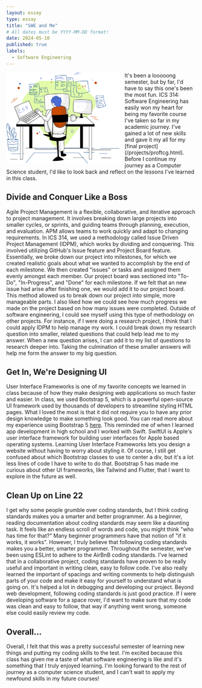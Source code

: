 ```yaml
---
layout: essay
type: essay
title: "SWE and Me"
# All dates must be YYYY-MM-DD format!
date: 2024-05-10
published: true
labels:
  - Software Engineering
---
```

<img width="300px" style="float: left; margin-right: 1em; margin-bottom: 0.5em;" src="../img/swe-reflection/swe-icon.svg" >
It's been a looooong semester, but by far, I'd have to say this one's been the most fun. ICS 314: Software Engineering has easily won my heart for being my favorite course I've taken so far in my academic journey. I've gained a lot of new skills and gave it my all for my [final project](/projects/proftcg.html). Before I continue my journey as a Computer Science student, I'd like to look back and reflect on the lessons I've learned in this class. 

## Divide and Conquer Like a Boss
Agile Project Management is a flexible, collaborative, and iterative approach to project management. It involves breaking down large projects into smaller cycles, or sprints, and guiding teams through planning, execution, and evaluation. APM allows teams to work quickly and adapt to changing requirements. In ICS 314, we used a methodology called Issue Driven Project Management (IDPM), which works by dividing and conquering. This involved utilizing GitHub's Issue feature and Project Board feature. Essentially, we broke down our project into milestones, for which we created realistic goals about what we wanted to accomplish by the end of each milestone. We then created "issues" or tasks and assigned them evenly amongst each member. Our project board was sectioned into "To-Do", "In-Progress", and "Done" for each milestone. If we felt that an new issue had arise after finishing one, we would add it to our project board. This method allowed us to break down our project into simple, more manageable parts. I also liked how we could see how much progress we made on the project based on how many issues were completed. Outside of software engineering, I could see myself using this type of methodology on other projects. For instance, if I were doing a research project, I think that I could apply IDPM to help manage my work. I could break down my research question into smaller, related questions that could help lead me to my answer. When a new question arises, I can add it to my list of questions to research deeper into. Taking the culmination of these smaller answers will help me form the answer to my big question.

## Get In, We're Designing UI
User Interface Frameworks is one of my favorite concepts we learned in class because of how they make designing web applications so much faster and easier. In class, we used Bootstrap 5, which is a powerful open-source UI framework used by thousands of developers to streamline styling HTML pages. What I loved the most is that it did not require you to have any prior design knowledge to make something look good. You can read more about my experience using Bootstrap 5
[here](/essays/getting-classy-with-bootstrap-5.html). This reminded me of when I learned app development in high school and I worked with Swift. SwiftUI is Apple's user interface framework for building user interfaces for Apple based operating systems. Learning User Interface Frameworks lets you design a website without having to worry about styling it. Of course, I still get confused about which Bootstrap classes to use to center a div, but it's a lot less lines of code I have to write to do that. Bootstrap 5 has made me curious about other UI frameworks, like Tailwind and Flutter, that I want to explore in the future as well.

## Clean Up on Line 22
I get why some people grumble over coding standards, but I think coding standards makes you a smarter and better programmer. As a beginner, reading documentation about coding standards may seem like a daunting task. It feels like an endless scroll of words and code, you might think "who has time for that?" Many beginner programmers have that notion of "if it works, it works". However, I truly believe that following coding standards makes you a better, smarter programmer. Throughout the semester, we've been using ESLint to adhere to the AirBnB coding standards. I've learned that in a collaborative project, coding standards have proven to be really useful and important in writing clean, easy to follow code. I've also really learned the important of spacings and writing comments to help distinguish parts of your code and make it easy for yourself to understand what is going on. It's helped a lot in debugging and developing our project. Beyond web development, following coding standards is just good practice. If I were developing software for a space rover, I'd want to make sure that my code was clean and easy to follow, that way if anything went wrong, someone else could easily review my code.

## Overall...
Overall, I felt that this was a pretty successful semester of learning new things and putting my coding skills to the test. I'm excited because this class has given me a taste of what software engineering is like and it's something that I truly enjoyed learning. I'm looking forward to the rest of journey as a computer science student, and I can't wait to apply my newfound skills in my future courses!